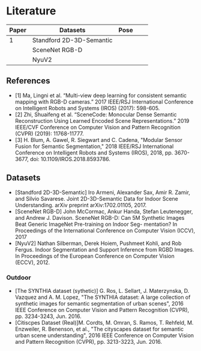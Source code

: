 # Literature

| Paper  | Datasets  | Pose  |   |   |
|---|---|---|---|---|
| 1  |Standford 2D-3D-Semantic   |   |   |   |
|   | SceneNet RGB-D  |   |   |   |
|   | NyuV2  |   |   |   |


## References 

* [1] Ma, Lingni et al. “Multi-view deep learning for consistent semantic mapping with RGB-D cameras.” 2017 IEEE/RSJ International Conference on Intelligent Robots and Systems (IROS) (2017): 598-605.
* [2] Zhi, Shuaifeng et al. “SceneCode: Monocular Dense Semantic Reconstruction Using Learned Encoded Scene Representations.” 2019 IEEE/CVF Conference on Computer Vision and Pattern Recognition (CVPR) (2019): 11768-11777.
* [3] H. Blum, A. Gawel, R. Siegwart and C. Cadena, "Modular Sensor Fusion for Semantic Segmentation," 2018 IEEE/RSJ International Conference on Intelligent Robots and Systems (IROS), 2018, pp. 3670-3677, doi: 10.1109/IROS.2018.8593786.

## Datasets

* [Standford 2D-3D-Semantic] Iro Armeni, Alexander Sax, Amir R. Zamir, and Silvio Savarese. Joint 2D-3D-Semantic Data for Indoor Scene Understanding. arXiv preprint arXiv:1702.01105, 2017.
* [SceneNet RGB-D] John McCormac, Ankur Handa, Stefan Leutenegger, and 
Andrew J. Davison. SceneNet RGB-D: Can 5M Synthetic
Images Beat Generic ImageNet Pre-training on Indoor Seg-
mentation? In Proceedings of the International Conference
on Computer Vision (ICCV), 2017
* [NyuV2] Nathan Silberman, Derek Hoiem, Pushmeet Kohli, and Rob
Fergus. Indoor Segmentation and Support Inference from
RGBD Images. In Proceedings of the European Conference
on Computer Vision (ECCV), 2012.

### Outdoor
* [The SYNTHIA dataset (sythetic)] G. Ros, L. Sellart, J. Materzynska, D. Vazquez and A. M. Lopez, "The SYNTHIA dataset: A large collection of synthetic images for semantic segmentation of urban scenes", 2016 IEEE Conference on Computer Vision and Pattern Recognition (CVPR), pp. 3234-3243, Jun. 2016.
* [Citiscpes Dataset (Real)]M. Cordts, M. Omran, S. Ramos, T. Rehfeld, M. Enzweiler, R. Benenson, et al., "The cityscapes dataset for semantic urban scene understanding", 2016 IEEE Conference on Computer Vision and Pattern Recognition (CVPR), pp. 3213-3223, Jun. 2016.
